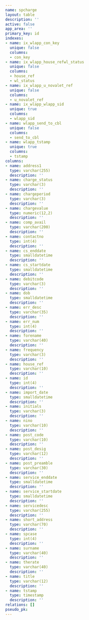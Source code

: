 ```yaml
---
name: spcharge
layout: table
description: ''
active: false
app_area: ''
primary_key: id
indexes:
- name: ix_wlapp_con_key
  unique: false
  columns:
  - con_key
- name: ix_wlapp_house_refwl_status
  unique: false
  columns:
  - house_ref
  - wl_status
- name: ix_wlapp_u_novalet_ref
  unique: false
  columns:
  - u_novalet_ref
- name: ix_wlapp_wlapp_sid
  unique: true
  columns:
  - wlapp_sid
- name: wlapp_send_to_cbl
  unique: false
  columns:
  - send_to_cbl
- name: wlapp_tstamp
  unique: true
  columns:
  - tstamp
columns:
- name: address1
  type: varchar(255)
  description: ''
- name: charge_status
  type: varchar(3)
  description: ''
- name: chargeperiod
  type: varchar(3)
  description: ''
- name: chargevalue
  type: numeric(12,2)
  description: ''
- name: comp_avail
  type: varchar(200)
  description: ''
- name: contactno
  type: int(4)
  description: ''
- name: cs_enddate
  type: smalldatetime
  description: ''
- name: cs_startdate
  type: smalldatetime
  description: ''
- name: debitcode
  type: varchar(3)
  description: ''
- name: dob
  type: smalldatetime
  description: ''
- name: err_desc
  type: varchar(35)
  description: ''
- name: err_num
  type: int(4)
  description: ''
- name: forename
  type: varchar(40)
  description: ''
- name: frequency
  type: varchar(3)
  description: ''
- name: house_ref
  type: varchar(10)
  description: ''
- name: id
  type: int(4)
  description: ''
- name: import_date
  type: smalldatetime
  description: ''
- name: initials
  type: varchar(3)
  description: ''
- name: nino
  type: varchar(10)
  description: ''
- name: post_code
  type: varchar(10)
  description: ''
- name: post_desig
  type: varchar(12)
  description: ''
- name: post_preamble
  type: varchar(30)
  description: ''
- name: service_enddate
  type: smalldatetime
  description: ''
- name: service_startdate
  type: smalldatetime
  description: ''
- name: servicedesc
  type: varchar(255)
  description: ''
- name: short_address
  type: varchar(70)
  description: ''
- name: spcase
  type: int(4)
  description: ''
- name: surname
  type: varchar(40)
  description: ''
- name: therate
  type: varchar(40)
  description: ''
- name: title
  type: varchar(12)
  description: ''
- name: tstamp
  type: timestamp
  description: ''
relations: []
pseudo_pk: 
---
```


